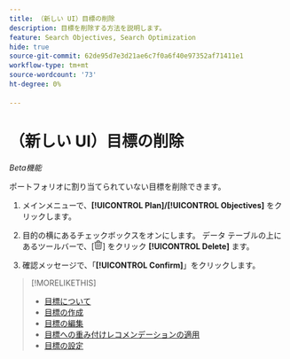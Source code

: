 ```yaml
---
title: （新しい UI）目標の削除
description: 目標を削除する方法を説明します。
feature: Search Objectives, Search Optimization
hide: true
source-git-commit: 62de95d7e3d21ae6c7f0a6f40e97352af71411e1
workflow-type: tm+mt
source-wordcount: '73'
ht-degree: 0%

---
```


# （新しい UI）目標の削除

*Beta機能*

ポートフォリオに割り当てられていない目標を削除できます。

1. メインメニューで、**[!UICONTROL Plan]/[!UICONTROL Objectives]** をクリックします。

1. 目的の横にあるチェックボックスをオンにします。 データ テーブルの上にあるツールバーで、[![ 削除 ](/help/search-social-commerce/assets/delete-new.png " 削除 ")] をクリック **[!UICONTROL Delete]** ます。

1. 確認メッセージで、「**[!UICONTROL Confirm]**」をクリックします。

>[!MORELIKETHIS]
>
>* [ 目標について ](objective-about.md)
>* [ 目標の作成 ](objective-create.md)
>* [ 目標の編集 ](objective-edit.md)
>* [ 目標への重み付けレコメンデーションの適用 ](objective-apply-weight-recommendations.md)
>* [ 目標の設定 ](objective-settings.md)

